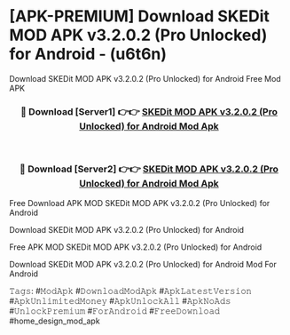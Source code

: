 # [APK-PREMIUM] Download SKEDit MOD APK v3.2.0.2 (Pro Unlocked) for Android - (u6t6n)
Download SKEDit MOD APK v3.2.0.2 (Pro Unlocked) for Android Free Mod APK

<div align="center">
<h3>🔴 Download [Server1] 👉👉 <a href="https://apk-comot.site?title=SKEDit_MOD_APK_v3.2.0.2_(Pro_Unlocked)_for_Android">SKEDit MOD APK v3.2.0.2 (Pro Unlocked) for Android Mod Apk</a></h3><br>

<h3>🔴 Download [Server2] 👉👉 <a href="https://apk-comot.site?title=SKEDit_MOD_APK_v3.2.0.2_(Pro_Unlocked)_for_Android">SKEDit MOD APK v3.2.0.2 (Pro Unlocked) for Android Mod Apk</a></h3>
</div>


Free Download APK MOD SKEDit MOD APK v3.2.0.2 (Pro Unlocked) for Android

Download SKEDit MOD APK v3.2.0.2 (Pro Unlocked) for Android 

Free APK MOD SKEDit MOD APK v3.2.0.2 (Pro Unlocked) for Android 

Download SKEDit MOD APK v3.2.0.2 (Pro Unlocked) for Android Mod For Android

𝚃𝚊𝚐𝚜: #𝙼𝚘𝚍𝙰𝚙𝚔 #𝙳𝚘𝚠𝚗𝚕𝚘𝚊𝚍𝙼𝚘𝚍𝙰𝚙𝚔 #𝙰𝚙𝚔𝙻𝚊𝚝𝚎𝚜𝚝𝚅𝚎𝚛𝚜𝚒𝚘𝚗 #𝙰𝚙𝚔𝚄𝚗𝚕𝚒𝚖𝚒𝚝𝚎𝚍𝙼𝚘𝚗𝚎𝚢 #𝙰𝚙𝚔𝚄𝚗𝚕𝚘𝚌𝚔𝙰𝚕𝚕 #𝙰𝚙𝚔𝙽𝚘𝙰𝚍𝚜 #𝚄𝚗𝚕𝚘𝚌𝚔𝙿𝚛𝚎𝚖𝚒𝚞𝚖 #𝙵𝚘𝚛𝙰𝚗𝚍𝚛𝚘𝚒𝚍 #𝙵𝚛𝚎𝚎𝙳𝚘𝚠𝚗𝚕𝚘𝚊𝚍 #home_design_mod_apk